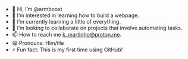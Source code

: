- 👋 Hi, I’m @armboost
- 👀 I’m interested in learning how to build a webpage.
- 🌱 I’m currently learning a little of everything. 
- 💞️ I’m looking to collaborate on projects that involve automating tasks.
- 📫 How to reach me k_martinho@proton.me.  
- 😄 Pronouns: Him/He
- ⚡ Fun fact: This is my first time using GitHub!

<!---
armboost/armboost is a ✨ special ✨ repository because its `README.md` (this file) appears on your GitHub profile.
You can click the Preview link to take a look at your changes.
--->
